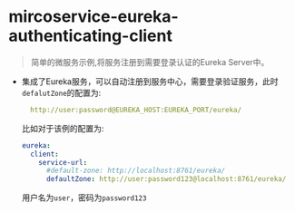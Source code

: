 # mircoservice-eureka-authenticating-client

> 简单的微服务示例,将服务注册到需要登录认证的Eureka Server中。 

* 集成了Eureka服务，可以自动注册到服务中心，需要登录验证服务，此时`defalutZone`的配置为:
   
  ```yml
    http://user:password@EUREKA_HOST:EUREKA_PORT/eureka/
  ```
  比如对于该例的配置为:

    ```yml
	eureka:
	  client:
	    service-url:
	      #default-zone: http://localhost:8761/eureka/
	      defaultZone: http://user:password123@localhost:8761/eureka/     #需要用户名密码认证才能注册
  ```
  用户名为`user`，密码为`password123`